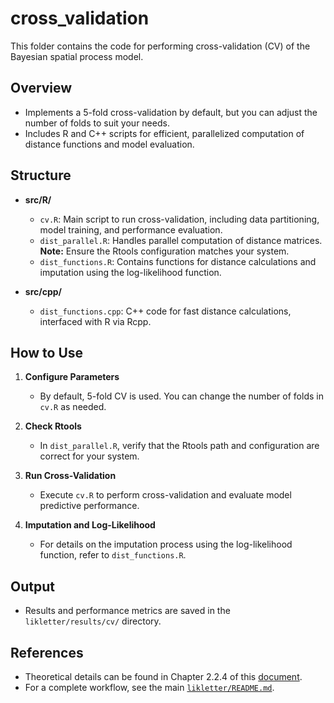 # cross_validation

This folder contains the code for performing cross-validation (CV) of the Bayesian spatial process model.

## Overview

- Implements a 5-fold cross-validation by default, but you can adjust the number of folds to suit your needs.
- Includes R and C++ scripts for efficient, parallelized computation of distance functions and model evaluation.

## Structure

- **src/R/**
  - `cv.R`: Main script to run cross-validation, including data partitioning, model training, and performance evaluation.
  - `dist_parallel.R`: Handles parallel computation of distance matrices. **Note:** Ensure the Rtools configuration matches your system.
  - `dist_functions.R`: Contains functions for distance calculations and imputation using the log-likelihood function.

- **src/cpp/**
  - `dist_functions.cpp`: C++ code for fast distance calculations, interfaced with R via Rcpp.

## How to Use

1. **Configure Parameters**  
   - By default, 5-fold CV is used. You can change the number of folds in `cv.R` as needed.

2. **Check Rtools**  
   - In `dist_parallel.R`, verify that the Rtools path and configuration are correct for your system.

3. **Run Cross-Validation**  
   - Execute `cv.R` to perform cross-validation and evaluate model predictive performance.

4. **Imputation and Log-Likelihood**  
   - For details on the imputation process using the log-likelihood function, refer to `dist_functions.R`.

## Output

- Results and performance metrics are saved in the `likletter/results/cv/` directory.

## References

- Theoretical details can be found in Chapter 2.2.4 of this [document](https://repositorio.unal.edu.co/handle/unal/82234).
- For a complete workflow, see the main [`likletter/README.md`](../README.md). 
